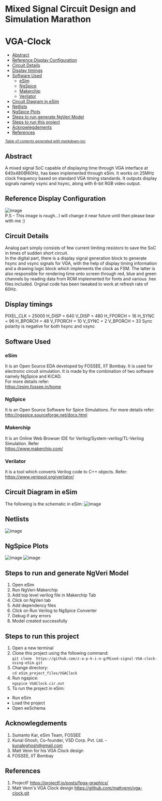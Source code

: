 # Mixed Signal Circuit Design and Simulation Marathon
# VGA-Clock
- [Abstract](#abstract)
- [Reference Display Configuration](#reference-display-configuration)
- [Circuit Details](#circuit-details)
- [Display timings](#display-timings)
- [Software Used](#software-used)
  * [eSim](#esim)
  * [NgSpice](#ngspice)
  * [Makerchip](#makerchip)
  * [Verilator](#verilator)
- [Circuit Diagram in eSim](#circuit-diagram-in-esim)
- [Netlists](#netlists)
- [NgSpice Plots](#ngspice-plots)
- [Steps to run generate NgVeri Model](#steps-to-run-generate-ngveri-model)
- [Steps to run this project](#steps-to-run-this-project)
- [Acknowlegdements](#acknowlegdements)
- [References](#references)

<small><i><a href='http://ecotrust-canada.github.io/markdown-toc/'>Table of contents generated with markdown-toc</a></i></small>


## Abstract
A mixed signal SoC capable of displaying time through VGA interface at 640x480@60Hz, has been implemented through eSim. It works on 25MHz clock frequency based on standard VGA timing standards.
It outputs display signals namely vsync and hsync, along with 6-bit RGB video output. 

## Reference Display Configuration
![image](https://github.com/z-a-p-k-i-n-g/Mixed-signal-VGA-clock-using-eSim/blob/main/Images/display%20signals.png)
</br>
P.S - This image is rough...I will change it near future until then please bear with me :}

## Circuit Details
Analog part simply consists of few current limiting resistors to save the SoC in times of sudden short circuit.
</br>
In the digital part, there is a  display signal generation block to generate hsync and vsync signals for VGA, with the help of display timing information and a drawing logic block which implements the clock as FSM. The latter is also responsible for rendering time onto screen through  red, blue and green channels by reading data from ROM implemented for fonts and various .hex files included. Orginal code has been tweaked to work at refresh rate of 60Hz.    

## Display timings
   PIXEL_CLK   =   25000
    H_DISP      =   640
    V_DISP      =   480
    H_FPORCH    =   16
    H_SYNC      =   96
    H_BPORCH    =   48
    V_FPORCH    =   10
    V_SYNC      =   2
    V_BPORCH    =   33
    Sync polarity is negative for both hsync and vsync


## Software Used
### eSim
It is an Open Source EDA developed by FOSSEE, IIT Bombay. It is used for electronic circuit simulation. It is made by the combination of two software namely NgSpice and KiCAD.
</br>
For more details refer:
</br>
https://esim.fossee.in/home
### NgSpice
It is an Open Source Software for Spice Simulations. For more details refer:
</br>
http://ngspice.sourceforge.net/docs.html
### Makerchip
It is an Online Web Browser IDE for Verilog/System-verilog/TL-Verilog Simulation. Refer
</br> https://www.makerchip.com/
### Verilator
It is a tool which converts Verilog code to C++ objects. Refer:
https://www.veripool.org/verilator/

## Circuit Diagram in eSim
The following is the schematic in eSim:
![image](https://github.com/z-a-p-k-i-n-g/Mixed-signal-VGA-clock-using-eSim/blob/main/Images/circuit%20diagram.png)

## Netlists
![image](https://github.com/z-a-p-k-i-n-g/Mixed-signal-VGA-clock-using-eSim/blob/main/Images/netlist.png)

## NgSpice Plots
![image](https://github.com/z-a-p-k-i-n-g/Mixed-signal-VGA-clock-using-eSim/blob/main/Images/hsync.png)
![image](https://github.com/z-a-p-k-i-n-g/Mixed-signal-VGA-clock-using-eSim/blob/main/Images/vsync.png)


## Steps to run and generate NgVeri Model
1. Open eSim
2. Run NgVeri-Makerchip 
3. Add top level verilog file in Makerchip Tab
4. Click on NgVeri tab
5. Add dependency files
6. Click on Run Verilog to NgSpice Converter
7. Debug if any errors
8. Model created successfully
## Steps to run this project
1. Open a new terminal
2. Clone this project using the following command:</br>
```git clone  https://github.com/z-a-p-k-i-n-g/Mixed-signal-VGA-clock-using-eSim.git```</br>
3. Change directory:</br>
```cd eSim_project_files/VGAClock```</br>
4. Run ngspice:</br>
```ngspice VGAClock.cir.out```</br>
5. To run the project in eSim:

  - Run eSim</br>
  - Load the project</br>
  - Open eeSchema</br>
  
## Acknowlegdements 
1. Sumanto Kar, eSim Team, FOSSEE
2. Kunal Ghosh, Co-founder, VSD Corp. Pvt. Ltd. - kunalpghosh@gmail.com
3. Matt Venn for his VGA Clock design
4. FOSSEE, IIT Bombay


## References
1. ProjectF https://projectf.io/posts/fpga-graphics/
2. Matt Venn's VGA Clock design https://github.com/mattvenn/vga-clock.git


